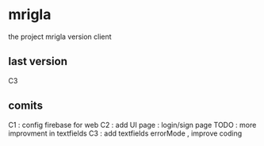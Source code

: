 # mrigla

the project mrigla
version client

## last version
C3

## comits
C1 : config firebase for web
C2 : add UI page : login/sign page 
     TODO : more improvment in textfields
C3 : add textfields errorMode , improve coding